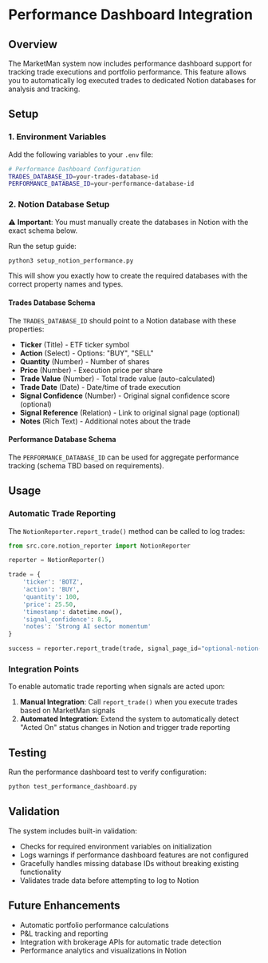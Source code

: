 # Performance Dashboard Integration

## Overview

The MarketMan system now includes performance dashboard support for tracking trade executions and portfolio performance. This feature allows you to automatically log executed trades to dedicated Notion databases for analysis and tracking.

## Setup

### 1. Environment Variables

Add the following variables to your `.env` file:

```bash
# Performance Dashboard Configuration
TRADES_DATABASE_ID=your-trades-database-id
PERFORMANCE_DATABASE_ID=your-performance-database-id
```

### 2. Notion Database Setup

⚠️ **Important**: You must manually create the databases in Notion with the exact schema below.

Run the setup guide:
```bash
python3 setup_notion_performance.py
```

This will show you exactly how to create the required databases with the correct property names and types.

#### Trades Database Schema

The `TRADES_DATABASE_ID` should point to a Notion database with these properties:

- **Ticker** (Title) - ETF ticker symbol
- **Action** (Select) - Options: "BUY", "SELL"  
- **Quantity** (Number) - Number of shares
- **Price** (Number) - Execution price per share
- **Trade Value** (Number) - Total trade value (auto-calculated)
- **Trade Date** (Date) - Date/time of trade execution
- **Signal Confidence** (Number) - Original signal confidence score (optional)
- **Signal Reference** (Relation) - Link to original signal page (optional)
- **Notes** (Rich Text) - Additional notes about the trade

#### Performance Database Schema

The `PERFORMANCE_DATABASE_ID` can be used for aggregate performance tracking (schema TBD based on requirements).

## Usage

### Automatic Trade Reporting

The `NotionReporter.report_trade()` method can be called to log trades:

```python
from src.core.notion_reporter import NotionReporter

reporter = NotionReporter()

trade = {
    'ticker': 'BOTZ',
    'action': 'BUY',
    'quantity': 100,
    'price': 25.50,
    'timestamp': datetime.now(),
    'signal_confidence': 8.5,
    'notes': 'Strong AI sector momentum'
}

success = reporter.report_trade(trade, signal_page_id="optional-notion-page-id")
```

### Integration Points

To enable automatic trade reporting when signals are acted upon:

1. **Manual Integration**: Call `report_trade()` when you execute trades based on MarketMan signals
2. **Automated Integration**: Extend the system to automatically detect "Acted On" status changes in Notion and trigger trade reporting

## Testing

Run the performance dashboard test to verify configuration:

```bash
python test_performance_dashboard.py
```

## Validation

The system includes built-in validation:

- Checks for required environment variables on initialization
- Logs warnings if performance dashboard features are not configured
- Gracefully handles missing database IDs without breaking existing functionality
- Validates trade data before attempting to log to Notion

## Future Enhancements

- Automatic portfolio performance calculations
- P&L tracking and reporting
- Integration with brokerage APIs for automatic trade detection
- Performance analytics and visualizations in Notion
